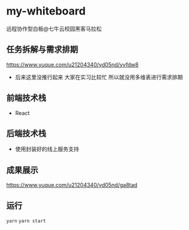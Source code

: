 # my-whiteboard
远程协作型白板@七牛云校园黑客马拉松

## 任务拆解与需求排期

https://www.yuque.com/u21204340/yd05nd/yyfdw8

* 后来这里没推行起来 大家在实习比较忙 所以就没用多维表进行需求排期

## 前端技术栈

* React

## 后端技术栈

* 使用封装好的线上服务支持

## 成果展示

https://www.yuque.com/u21204340/yd05nd/ga8tad

## 运行

`yarn`
`yarn start`
